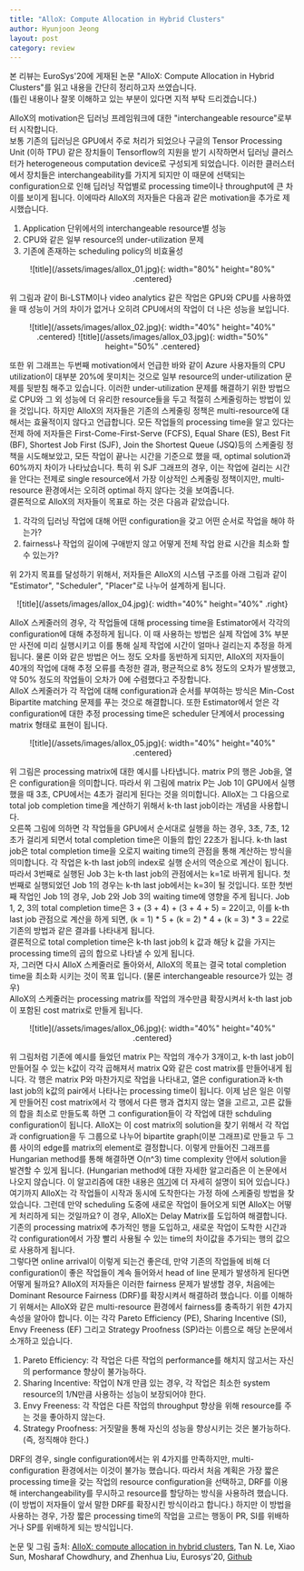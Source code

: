 ```yaml
---
title: "AlloX: Compute Allocation in Hybrid Clusters"
author: Hyunjoon Jeong
layout: post
category: review
---
```

본 리뷰는 EuroSys'20에 게재된 논문 "AlloX: Compute Allocation in Hybrid Clusters"를 읽고 내용을 간단히 정리하고자 쓰였습니다.  
(틀린 내용이나 잘못 이해하고 있는 부분이 있다면 지적 부탁 드리겠습니다.)

AlloX의 motivation은 딥러닝 프레임워크에 대한 "interchangeable resource"로부터 시작합니다.  
보통 기존의 딥러닝은 GPU에서 주로 처리가 되었으나 구글의 Tensor Processing Unit (이하 TPU) 같은 장치들이 Tensorflow의 지원을 받기 시작하면서 딥러닝 클러스터가 heterogeneous computation device로 구성되게 되었습니다. 이러한 클러스터에서 장치들은 interchangeability를 가지게 되지만 이 때문에 선택되는 configuration으로 인해 딥러닝 작업별로 processing time이나 throughput에 큰 차이를 보이게 됩니다. 이에따라 AlloX의 저자들은 다음과 같은 motivation을 추가로 제시했습니다.  

1. Application 단위에서의 interchangeable resource별 성능
2. CPU와 같은 일부 resource의 under-utilization 문제
3. 기존에 존재하는 scheduling policy의 비효율성

<center>![title](/assets/images/allox_01.jpg){: width="80%" height="80%" .centered}</center>

위 그림과 같이 Bi-LSTM이나 video analytics 같은 작업은 GPU와 CPU를 사용하였을 때 성능이 거의 차이가 없거나 오히려 CPU에서의 작업이 더 나은 성능을 보입니다.  

<center>![title](/assets/images/allox_02.jpg){: width="40%" height="40%" .centered} ![title](/assets/images/allox_03.jpg){: width="50%" height="50%" .centered}</center>

또한 위 그래프는 두번째 motivation에서 언급한 바와 같이 Azure 사용자들의 CPU utilization이 대부분 20%에 못미치는 것으로 일부 resource의 under-utilization 문제를 뒷받침 해주고 있습니다. 이러한 under-utilization 문제를 해결하기 위한 방법으로 CPU와 그 외 성능에 더 유리한 resource들을 두고 적절히 스케줄링하는 방법이 있을 것입니다. 하지만 AlloX의 저자들은 기존의 스케줄링 정책은 multi-resource에 대해서는 효율적이지 않다고 언급합니다. 모든 작업들의 processing time을 알고 있다는 전제 하에 저자들은 First-Come-First-Serve (FCFS), Equal Share (ES), Best Fit (BF), Shortest Job First (SJF), Join the Shortest Queue (JSQ)등의 스케줄링 정책을 시도해보았고, 모든 작업이 끝나는 시간을 기준으로 했을 때, optimal solution과 60%까지 차이가 나타났습니다. 특히 위 SJF 그래프의 경우, 이는 작업에 걸리는 시간을 안다는 전제로 single resource에서 가장 이상적인 스케줄링 정책이지만, multi-resource 환경에서는 오히려 optimal 하지 않다는 것을 보여줍니다.  
결론적으로 AlloX의 저자들이 목표로 하는 것은 다음과 같았습니다.

1. 각각의 딥러닝 작업에 대해 어떤 configuration을 갖고 어떤 순서로 작업을 해야 하는가?
2. fairness나 작업의 길이에 구애받지 않고 어떻게 전체 작업 완료 시간을 최소화 할 수 있는가?

위 2가지 목표를 달성하기 위해서, 저자들은 AlloX의 시스템 구조를 아래 그림과 같이 "Estimator", "Scheduler", "Placer"로 나누어 설계하게 됩니다.  

<center>![title](/assets/images/allox_04.jpg){: width="40%" height="40%" .right}</center>  

AlloX 스케줄러의 경우, 각 작업들에 대해 processing time을 Estimator에서 각각의 configuration에 대해 추정하게 됩니다. 이 때 사용하는 방법은 실제 작업에 3% 부분만 사전에 미리 실행시키고 이를 통해 실제 작업에 시간이 얼마나 걸리는지 추정을 하게 됩니다. 물론 이와 같은 방법은 어느 정도 오차를 동반하게 되지만, AlloX의 저자들이 40개의 작업에 대해 추정 오류를 측정한 결과, 평균적으로 8% 정도의 오차가 발생했고, 약 50% 정도의 작업들이 오차가 0에 수렴했다고 주장합니다.  
AlloX 스케줄러가 각 작업에 대해 configuration과 순서를 부여하는 방식은 Min-Cost Bipartite matching 문제를 푸는 것으로 해결합니다. 또한 Estimator에서 얻은 각 configuration에 대한 추정 processing time은 scheduler 단계에서 processing matrix 형태로 표현이 됩니다.  

<center>![title](/assets/images/allox_05.jpg){: width="40%" height="40%" .centered}</center>  

위 그림은 processing matrix에 대한 예시를 나타냅니다. matrix P의 행은 Job을, 열은 configuration을 의미합니다. 따라서 위 그림에 matrix P는 Job 1이 GPU에서 실행했을 때 3초, CPU에서는 4초가 걸리게 된다는 것을 의미합니다. AlloX는 그 다음으로 total job completion time을 계산하기 위해서 k-th last job이라는 개념을 사용합니다.  
오른쪽 그림에 의하면 각 작업들을 GPU에서 순서대로 실행을 하는 경우, 3초, 7초, 12초가 걸리게 되면서 total completion time은 이들의 합인 22초가 됩니다. k-th last job은 total completion time을 오로지 waiting time의 관점을 통해 계산하는 방식을 의미합니다. 각 작업은 k-th last job의 index로 실행 순서의 역순으로 계산이 됩니다. 따라서 3번째로 실행된 Job 3는 k-th last job의 관점에서는 k=1로 바뀌게 됩니다. 첫번째로 실행되었던 Job 1의 경우는 k-th last job에서는 k=3이 될 것입니다. 또한 첫번째 작업인 Job 1의 경우, Job 2와 Job 3의 waiting time에 영향을 주게 됩니다. Job 1, 2, 3의 total completion time은 3 + (3 + 4) + (3 + 4 + 5) = 22이고, 이를 k-th last job 관점으로 계산을 하게 되면, (k = 1) * 5 + (k = 2) * 4 + (k = 3) * 3 = 22로 기존의 방법과 같은 결과를 나타내게 됩니다.  
결론적으로 total completion time은 k-th last job의 k 값과 해당 k 값을 가지는 processing time의 곱의 합으로 나타낼 수 있게 됩니다.  
자, 그러면 다시 AlloX 스케줄러로 돌아와서, AlloX의 목표는 결국 total completion time을 최소화 시키는 것이 목표 입니다. (물론 interchangeable resource가 있는 경우)  
AlloX의 스케줄러는 processing matrix를 작업의 개수만큼 확장시켜서 k-th last job이 포함된 cost matrix로 만들게 됩니다.  

<center>![title](/assets/images/allox_06.jpg){: width="40%" height="40%" .centered}</center>  

위 그림처럼 기존에 예시를 들었던 matrix P는 작업의 개수가 3개이고, k-th last job이 만들어질 수 있는 k값이 각각 곱해져서 matrix Q와 같은 cost matrix를 만들어내게 됩니다. 각 행은 matrix P와 마찬가지로 작업을 나타내고, 열은 configuration과 k-th last job의 k값의 pair에서 나타나는 processing time이 됩니다. 이제 남은 일은 이렇게 만들어진 cost matrix에서 각 행에서 다른 행과 겹치지 않는 열을 고르고, 고른 값들의 합을 최소로 만들도록 하면 그 configuration들이 각 작업에 대한 schduling configuration이 됩니다. AlloX는 이 cost matrix의 solution을 찾기 위해서 각 작업과 configruation을 두 그룹으로 나누어 bipartite graph(이분 그래프)로 만들고 두 그룹 사이의 edge를 matrix의 element로 결정합니다. 이렇게 만들어진 그래프를 Hungarian method를 통해 해결하면 O(n^3) time complexity 안에서 solution을 발견할 수 있게 됩니다. (Hungarian method에 대한 자세한 알고리즘은 이 논문에서 나오지 않습니다. 이 알고리즘에 대한 내용은 <a href="https://gazelle-and-cs.tistory.com/29">여기</a>에 더 자세히 설명이 되어 있습니다.)  
여기까지 AlloX는 각 작업들이 시작과 동시에 도착한다는 가정 하에 스케줄링 방법을 찾았습니다. 그런데 만약 scheduling 도중에 새로운 작업이 들어오게 되면 AlloX는 어떻게 처리하게 되는 것일까요? 이 경우, AlloX는 Delay Matrix를 도입하여 해결합니다. 기존의 processing matrix에 추가적인 행을 도입하고, 새로운 작업이 도착한 시간과 각 configuration에서 가장 빨리 사용될 수 있는 time의 차이값을 추가되는 행의 값으로 사용하게 됩니다.  
그렇다면 online arrival이 이렇게 되는건 좋은데, 만약 기존의 작업들에 비해 더 configuration이 좋은 작업들이 계속 들어와서 head of line 문제가 발생하게 된다면 어떻게 될까요? AlloX의 저자들은 이러한 fairness 문제가 발생할 경우, 처음에는 Dominant Resource Fairness (DRF)를 확장시켜서 해결하려 했습니다. 이를 이해하기 위해서는 AlloX와 같은 multi-resource 환경에서 fairness를 충족하기 위한 4가지 속성을 알아야 합니다. 이는 각각 Pareto Efficiency (PE), Sharing Incentive (SI), Envy Freeness (EF) 그리고 Strategy Proofness (SP)라는 이름으로 해당 논문에서 소개하고 있습니다.

1. Pareto Efficiency: 각 작업은 다른 작업의 performance를 해치지 않고서는 자신의 performance 향상이 불가능하다.
2. Sharing Incentive: 작업이 N개 만큼 있는 경우, 각 작업은 최소한 system resource의 1/N만큼 사용하는 성능이 보장되어야 한다.
3. Envy Freeness: 각 작업은 다른 작업의 throughput 향상을 위해 resource를 주는 것을 좋아하지 않는다.
4. Strategy Proofness: 거짓말을 통해 자신의 성능을 향상시키는 것은 불가능하다. (즉, 정직해야 한다.)

DRF의 경우, single configuration에서는 위 4가지를 만족하지만, multi-configuration 환경에서는 이것이 불가능 했습니다. 따라서 처음 계획은 가장 짧은 processing time을 갖는 작업의 resource configuration을 선택하고, DRF를 이용해 interchangeability를 무시하고 resource를 할당하는 방식을 사용하려 했습니다. (이 방법이 저자들이 앞서 말한 DRF를 확장시킨 방식이라고 합니다.) 하지만 이 방법을 사용하는 경우, 가장 짧은 processing time의 작업을 고르는 행동이 PR, SI를 위배하거나 SP를 위배하게 되는 방식입니다.

논문 및 그림 출처: <a href="https://dl.acm.org/doi/abs/10.1145/3342195.3387547"> AlloX: compute allocation in hybrid clusters</a>, Tan N. Le, Xiao Sun, Mosharaf Chowdhury, and Zhenhua Liu, Eurosys'20, <a href="https://github.com/lenhattan86/allox">Github</a>
